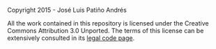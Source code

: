 Copyright 2015 - José Luis Patiño Andrés

All the work contained in this repository is licensed under the Creative 
Commons Attribution 3.0 Unported. The terms of this license can be extensively
consulted in its [legal code page](http://creativecommons.org/licenses/by/3.0/legalcode).
